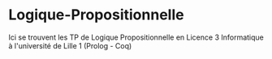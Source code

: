 # Logique-Propositionnelle
Ici se trouvent les TP de Logique Propositionnelle en Licence 3 Informatique à l'université de Lille 1 (Prolog - Coq)
